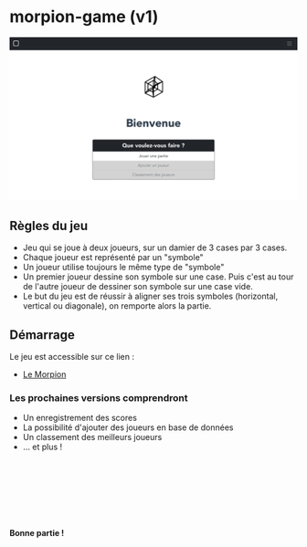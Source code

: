 # morpion-game (v1)
<a target="_blank" href="https://morpion-game-1886b.web.app">![](src/assets/capture_readme.png)</a>
## Règles du jeu
- Jeu qui se joue à deux joueurs, sur un damier de 3 cases par 3 cases.
- Chaque joueur est représenté par un "symbole"
- Un joueur utilise toujours le même type de "symbole"
- Un premier joueur dessine son symbole sur une case. Puis c'est au tour de l'autre joueur de dessiner son symbole sur une case vide.
- Le but du jeu est de réussir à aligner ses trois symboles (horizontal, vertical ou diagonale), on remporte alors la partie.


## Démarrage
Le jeu est accessible sur ce lien :<br>
- <a target="_blank" href="https://morpion-game-1886b.web.app">Le Morpion</a>

### Les prochaines versions comprendront
- Un enregistrement des scores
- La possibilité d'ajouter des joueurs en base de données
- Un classement des meilleurs joueurs
- ... et plus !
<div style="height: 100px"></div>


#### Bonne partie !

